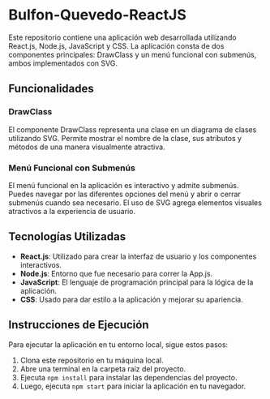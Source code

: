 # Bulfon-Quevedo-ReactJS

Este repositorio contiene una aplicación web desarrollada utilizando React.js, Node.js, JavaScript y CSS. La aplicación consta de dos componentes principales: DrawClass y un menú funcional con submenús, ambos implementados con SVG.

## Funcionalidades

### DrawClass

El componente DrawClass representa una clase en un diagrama de clases utilizando SVG. Permite mostrar el nombre de la clase, sus atributos y métodos de una manera visualmente atractiva.

### Menú Funcional con Submenús

El menú funcional en la aplicación es interactivo y admite submenús. Puedes navegar por las diferentes opciones del menú y abrir o cerrar submenús cuando sea necesario. El uso de SVG agrega elementos visuales atractivos a la experiencia de usuario.

## Tecnologías Utilizadas

- **React.js**: Utilizado para crear la interfaz de usuario y los componentes interactivos.
- **Node.js**: Entorno que fue necesario para correr la App.js.
- **JavaScript**: El lenguaje de programación principal para la lógica de la aplicación.
- **CSS**: Usado para dar estilo a la aplicación y mejorar su apariencia.

## Instrucciones de Ejecución

Para ejecutar la aplicación en tu entorno local, sigue estos pasos:

1. Clona este repositorio en tu máquina local.
2. Abre una terminal en la carpeta raíz del proyecto.
3. Ejecuta `npm install` para instalar las dependencias del proyecto.
4. Luego, ejecuta `npm start` para iniciar la aplicación en tu navegador.

